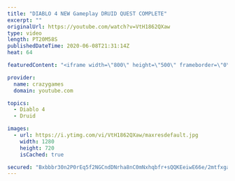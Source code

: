 ```yaml
---
title: "DIABLO 4 NEW Gameplay DRUID QUEST COMPLETE"
excerpt: ""
originalUrl: https://youtube.com/watch?v=VtH1862QXaw
type: video
length: PT20M58S
publishedDateTime: 2020-06-08T21:31:14Z
heat: 64

featuredContent: "<iframe width=\"800\" height=\"500\" frameborder=\"0\" src=\"https://www.youtube.com/embed/VtH1862QXaw\" allow=\"accelerometer; autoplay; encrypted-media; gyroscope; picture-in-picture\" allowfullscreen></iframe>"

provider:
  name: crazygames
  domain: youtube.com

topics:
  - Diablo 4
  - Druid

images:
  - url: https://i.ytimg.com/vi/VtH1862QXaw/maxresdefault.jpg
    width: 1280
    height: 720
    isCached: true

secured: "Bxbbbr30n2P0rEq5f2NGCndDNrha8nC0mNxhqbfr+sQQKEeiwE66e/2mtfxgaDJIYg/0pYT+py3dWZR/Revjtv22rVo3rqRfT7GKLGqIihBsgaPrVc69IAIcrA+OfmKWEwJxSAjgCoHIpE+HF/IDH52xW6dgiMteWdUcl/78+1Z+zYajy0twhXOriOQ2+Q7hQx/PsMpqpn2kkrf/ZmHghlczAEZfKpfjnI1sHjfpHEGTK82bk8sp2miFn4IEu0dtpjHXc0Lzu4PuJNSBebzDgE0633KKx3SnoINE8ahx5p2V+LFDc/cL6CIH2FXBOzSMY5ONfExeASUwINRtdgK7hSrCGuIIy1ANBvwCe3ZoziUK8tOqSsUBE70Q4A9oSJTkII1C/UsAQT21Gy3HLd2jMq3nlm4EfjR/WwrCcXocy2w=;La1owW8eLNO5r+MWzOQl+g=="
---
```


